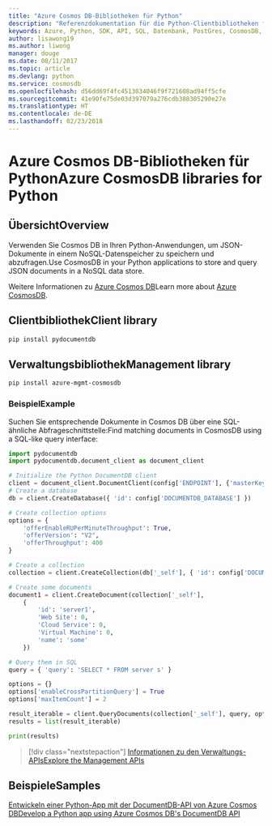```yaml
---
title: "Azure Cosmos DB-Bibliotheken für Python"
description: "Referenzdokumentation für die Python-Clientbibliotheken für Cosmos DB"
keywords: Azure, Python, SDK, API, SQL, Datenbank, PostGres, CosmosDB, NoSQL
author: lisawong19
ms.author: liwong
manager: douge
ms.date: 08/11/2017
ms.topic: article
ms.devlang: python
ms.service: cosmosdb
ms.openlocfilehash: d56dd69f4fc4513034046f9f721608ad94ff5cfe
ms.sourcegitcommit: 41e90fe75de03d397079a276cdb388305290e27e
ms.translationtype: HT
ms.contentlocale: de-DE
ms.lasthandoff: 02/23/2018
---
```

# <a name="azure-cosmosdb-libraries-for-python"></a><span data-ttu-id="dc4df-104">Azure Cosmos DB-Bibliotheken für Python</span><span class="sxs-lookup"><span data-stu-id="dc4df-104">Azure CosmosDB libraries for Python</span></span>

## <a name="overview"></a><span data-ttu-id="dc4df-105">Übersicht</span><span class="sxs-lookup"><span data-stu-id="dc4df-105">Overview</span></span>

<span data-ttu-id="dc4df-106">Verwenden Sie Cosmos DB in Ihren Python-Anwendungen, um JSON-Dokumente in einem NoSQL-Datenspeicher zu speichern und abzufragen.</span><span class="sxs-lookup"><span data-stu-id="dc4df-106">Use CosmosDB in your Python applications to store and query JSON documents in a NoSQL data store.</span></span>

<span data-ttu-id="dc4df-107">Weitere Informationen zu [Azure Cosmos DB](https://docs.microsoft.com/azure/cosmos-db/introduction)</span><span class="sxs-lookup"><span data-stu-id="dc4df-107">Learn more about [Azure CosmosDB](https://docs.microsoft.com/azure/cosmos-db/introduction).</span></span>

## <a name="client-library"></a><span data-ttu-id="dc4df-108">Clientbibliothek</span><span class="sxs-lookup"><span data-stu-id="dc4df-108">Client library</span></span>
 ```bash
pip install pydocumentdb
 ```

## <a name="management-library"></a><span data-ttu-id="dc4df-109">Verwaltungsbibliothek</span><span class="sxs-lookup"><span data-stu-id="dc4df-109">Management library</span></span>
```bash
pip install azure-mgmt-cosmosdb
```

### <a name="example"></a><span data-ttu-id="dc4df-110">Beispiel</span><span class="sxs-lookup"><span data-stu-id="dc4df-110">Example</span></span>

<span data-ttu-id="dc4df-111">Suchen Sie entsprechende Dokumente in Cosmos DB über eine SQL-ähnliche Abfrageschnittstelle:</span><span class="sxs-lookup"><span data-stu-id="dc4df-111">Find matching documents in CosmosDB using a SQL-like query interface:</span></span>

```python
import pydocumentdb
import pydocumentdb.document_client as document_client

# Initialize the Python DocumentDB client
client = document_client.DocumentClient(config['ENDPOINT'], {'masterKey': config['MASTERKEY']})
# Create a database
db = client.CreateDatabase({ 'id': config['DOCUMENTDB_DATABASE'] })

# Create collection options
options = {
    'offerEnableRUPerMinuteThroughput': True,
    'offerVersion': "V2",
    'offerThroughput': 400
}

# Create a collection
collection = client.CreateCollection(db['_self'], { 'id': config['DOCUMENTDB_COLLECTION'] }, options)

# Create some documents
document1 = client.CreateDocument(collection['_self'],
    { 
        'id': 'server1',
        'Web Site': 0,
        'Cloud Service': 0,
        'Virtual Machine': 0,
        'name': 'some' 
    })

# Query them in SQL
query = { 'query': 'SELECT * FROM server s' }    

options = {} 
options['enableCrossPartitionQuery'] = True
options['maxItemCount'] = 2

result_iterable = client.QueryDocuments(collection['_self'], query, options)
results = list(result_iterable)

print(results)
```
> [!div class="nextstepaction"]
> [<span data-ttu-id="dc4df-112">Informationen zu den Verwaltungs-APIs</span><span class="sxs-lookup"><span data-stu-id="dc4df-112">Explore the Management APIs</span></span>](/python/api/overview/azure/cosmosdb/management)

## <a name="samples"></a><span data-ttu-id="dc4df-113">Beispiele</span><span class="sxs-lookup"><span data-stu-id="dc4df-113">Samples</span></span>

[<span data-ttu-id="dc4df-114">Entwickeln einer Python-App mit der DocumentDB-API von Azure Cosmos DB</span><span class="sxs-lookup"><span data-stu-id="dc4df-114">Develop a Python app using Azure Cosmos DB's DocumentDB API</span></span>](https://azure.microsoft.com/resources/samples/azure-cosmos-db-documentdb-python-getting-started/)


